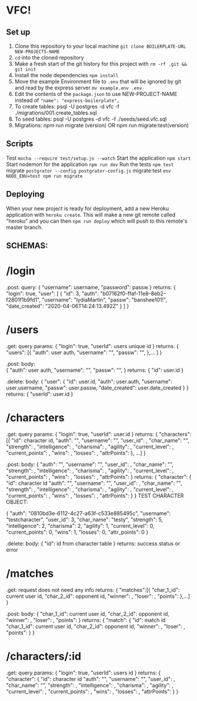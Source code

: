 # VFC!


## Set up

1. Clone this repository to your local machine `git clone BOILERPLATE-URL NEW-PROJECTS-NAME`
2. `cd` into the cloned repository
3. Make a fresh start of the git history for this project with `rm -rf .git && git init`
4. Install the node dependencies `npm install`
5. Move the example Environment file to `.env` that will be ignored by git and read by the express server `mv example.env .env`
6. Edit the contents of the `package.json` to use NEW-PROJECT-NAME instead of `"name": "express-boilerplate",`
7. To create tables:
    psql -U postgres -d vfc -f ./migrations/001.create_tables.sql 
8. To seed tables:
    psql -U postgres -d vfc -f ./seeds/seed.vfc.sql
9. Migrations: 
    npm run migrate (version)  OR  npm run migrate:test(version)

## Scripts
Test `mocha --require test/setup.js --watch`
Start the application `npm start`
Start nodemon for the application `npm run dev`
Run the tests `npm test`
migrate `postgrator --config postgrator-config.js`
migrate:test `env NODE_ENV=test npm run migrate`

## Deploying

When your new project is ready for deployment, add a new Heroku application with `heroku create`. This will make a new git remote called "heroku" and you can then `npm run deploy` which will push to this remote's master branch.


##  SCHEMAS:
#   /login 
.post: 
query: 
{
    "username": username, 
    "password": passw
}
returns: {
    "login": true,
    "user": [
        {
            "id": 3,
            "auth": "b07162f0-ffaf-11e8-8eb2-f2801f1b9fd1",
            "username": "lydiaMartin",
            "passw": "banshee101!",
            "date_created": "2020-04-06T14:24:13.492Z"
        }
    ]
}

#   /users
.get:
query params:
{
    "login": true,
    "userId": users unique id
}
returns:
{
    "users": [{
        "auth": user auth,
        "username": "",
        "passw": "",
    },...  ]
}

.post: 
body:  
{
    "auth": user auth,
    "username": "",
    "passw": "",
}
returns: 
{
    "id": user.id
}

.delete:
body: 
{
    "user": {
        "id": user.id,
        "auth": user.auth,
        "username": user.username,
        "passw": user.passw,
        "date_created": user.date_created
    }
}
returns:
{
    "userId": user.id
}

#   /characters
.get:
query params: 
{
    "login": true,
    "userId": user.id
}
returns: 
{
    "characters": [{
        "id": character id,
        "auth": "",
        "username": "",
        "user_id": ,
        "char_name": "",
        "strength": ,
        "intelligence": ,
        "charisma": ,
        "agility": ,
        "current_level": ,
        "current_points": ,
        "wins": ,
        "losses": ,
        "attrPoints": 
    }, ...]
}

.post:
body: 
{
    "auth": "",
    "username": "",
    "user_id": ,
    "char_name": "",
    "strength": ,
    "intelligence": ,
    "charisma": ,
    "agility": ,
    "current_level": ,
    "current_points": ,
    "wins": ,
    "losses": ,
    "attrPoints": 
}
returns: 
{
    "character": {
        "id": character id
        "auth": "",
        "username": "",
        "user_id": ,
        "char_name": "",
        "strength": ,
        "intelligence": ,
        "charisma": ,
        "agility": ,
        "current_level": ,
        "current_points": ,
        "wins": ,
        "losses": ,
        "attrPoints": 
    }
}
TEST CHARACTER OBJECT:

{
"auth": "0810bd3e-6112-4c27-a63f-c533e885495c",
"username": "testcharacter",
"user_id": 3,
"char_name": "testy",
"strength": 5,
"intelligence": 2,
"charisma": 2,
"agility": 1,
"current_level": 0,
"current_points": 0,
"wins": 1,
"losses": 0,
"attr_points": 0
}

.delete:
body:
{
    "id": id from character table
}
returns:
success status or error

#   /matches
.get:
request does not need any info
returns: 
{
    "matches":[{
        "char_1_id": current user id,
        "char_2_id": opponent id,
        "winner": ,
        "loser": ,
        "points": 
    },...]
}

.post:
body: 
{
    "char_1_id": current user id,
    "char_2_id": opponent id,
    "winner": ,
    "loser": ,
    "points": 
}
returns: 
{
    "match": {
        "id": match id
        "char_1_id": current user id,
        "char_2_id": opponent id,
        "winner": ,
        "loser": ,
        "points": 
    }
}

# /characters/:id
.get:
query params: 
{
    "login": true,
    "userId": users id
}
returns:
{
    "character": {
        "id": character id
        "auth": "",
        "username": "",
        "user_id": ,
        "char_name": "",
        "strength": ,
        "intelligence": ,
        "charisma": ,
        "agility": ,
        "current_level": ,
        "current_points": ,
        "wins": ,
        "losses": ,
        "attrPoints": 
    }
}